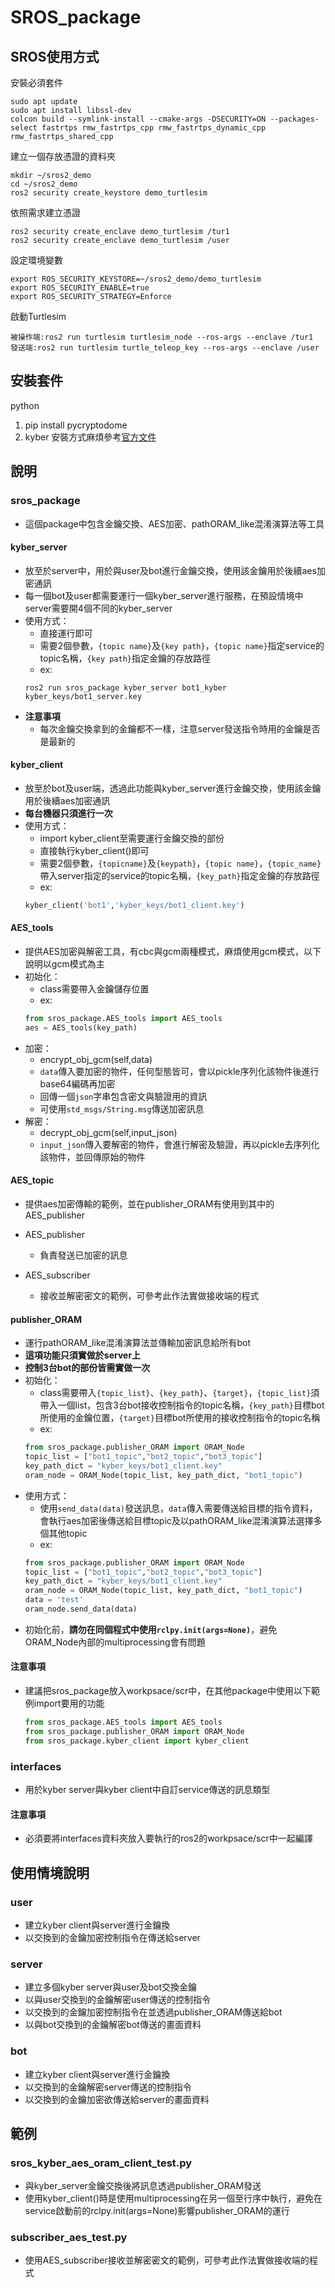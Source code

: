 # SROS_package

## SROS使用方式
安裝必須套件
```
sudo apt update
sudo apt install libssl-dev
colcon build --symlink-install --cmake-args -DSECURITY=ON --packages-select fastrtps rmw_fastrtps_cpp rmw_fastrtps_dynamic_cpp rmw_fastrtps_shared_cpp
```
建立一個存放憑證的資料夾
```
mkdir ~/sros2_demo
cd ~/sros2_demo
ros2 security create_keystore demo_turtlesim
```
依照需求建立憑證
```
ros2 security create_enclave demo_turtlesim /tur1
ros2 security create_enclave demo_turtlesim /user
```
設定環境變數
```
export ROS_SECURITY_KEYSTORE=~/sros2_demo/demo_turtlesim
export ROS_SECURITY_ENABLE=true
export ROS_SECURITY_STRATEGY=Enforce
```
啟動Turtlesim
```
被操作端:ros2 run turtlesim turtlesim_node --ros-args --enclave /tur1
發送端:ros2 run turtlesim turtle_teleop_key --ros-args --enclave /user
```


## 安裝套件
python
1. pip install pycryptodome
2. kyber 安裝方式麻煩參考[官方文件](https://github.com/open-quantum-safe/liboqs-python)

## 說明

### sros_package
* 這個package中包含金鑰交換、AES加密、pathORAM_like混淆演算法等工具

#### kyber_server
* 放至於server中，用於與user及bot進行金鑰交換，使用該金鑰用於後續aes加密通訊
* 每一個bot及user都需要運行一個kyber_server進行服務，在預設情境中server需要開4個不同的kyber_server
* 使用方式：
    * 直接運行即可
    * 需要2個參數，`{topic name}`及`{key path}`，`{topic name}`指定service的topic名稱，`{key path}`指定金鑰的存放路徑
    * ex:
    ```bash=
    ros2 run sros_package kyber_server bot1_kyber kyber_keys/bot1_server.key
    ```
* **注意事項**
    * 每次金鑰交換拿到的金鑰都不一樣，注意server發送指令時用的金鑰是否是最新的

#### kyber_client
* 放至於bot及user端，透過此功能與kyber_server進行金鑰交換，使用該金鑰用於後續aes加密通訊
* **每台機器只須進行一次**
* 使用方式：
    * import kyber_client至需要運行金鑰交換的部份
    * 直接執行kyber_client()即可
    * 需要2個參數，`{topicname}`及`{keypath}`，`{topic name}`，`{topic_name}`帶入server指定的service的topic名稱，`{key_path}`指定金鑰的存放路徑
    * ex:
    ```python
    kyber_client('bot1','kyber_keys/bot1_client.key')
    ```

#### AES_tools
* 提供AES加密與解密工具，有cbc與gcm兩種模式，麻煩使用gcm模式，以下說明以gcm模式為主
* 初始化：
    * class需要帶入金鑰儲存位置
    * ex:
    ```python
    from sros_package.AES_tools import AES_tools
    aes = AES_tools(key_path)
    ```
* 加密：
    * encrypt_obj_gcm(self,data)
    * `data`傳入要加密的物件，任何型態皆可，會以pickle序列化該物件後進行base64編碼再加密
    * 回傳一個`json`字串包含密文與驗證用的資訊
    * 可使用`std_msgs/String.msg`傳送加密訊息
* 解密：
    * decrypt_obj_gcm(self,input_json)
    * `input_json`傳入要解密的物件，會進行解密及驗證，再以pickle去序列化該物件，並回傳原始的物件

#### AES_topic
* 提供aes加密傳輸的範例，並在publisher_ORAM有使用到其中的AES_publisher
* AES_publisher
    * 負責發送已加密的訊息

* AES_subscriber
    * 接收並解密密文的範例，可參考此作法實做接收端的程式

#### publisher_ORAM
* 運行pathORAM_like混淆演算法並傳輸加密訊息給所有bot
* **這項功能只須實做於server上**
* **控制3台bot的部份皆需實做一次**
* 初始化：
    * class需要帶入`{topic_list}`、`{key_path}`、`{target}`，`{topic_list}`須帶入一個list，包含3台bot接收控制指令的topic名稱，`{key_path}`目標bot所使用的金鑰位置，`{target}`目標bot所使用的接收控制指令的topic名稱
    * ex:
    ```python
    from sros_package.publisher_ORAM import ORAM_Node
    topic_list = ["bot1_topic","bot2_topic","bot3_topic"]
    key_path_dict = "kyber_keys/bot1_client.key"
    oram_node = ORAM_Node(topic_list, key_path_dict, "bot1_topic")
    ```
* 使用方式：
    * 使用`send_data(data)`發送訊息，`data`傳入需要傳送給目標的指令資料，會執行aes加密後傳送給目標topic及以pathORAM_like混淆演算法選擇多個其他topic
    * ex:
    ```python
    from sros_package.publisher_ORAM import ORAM_Node
    topic_list = ["bot1_topic","bot2_topic","bot3_topic"]
    key_path_dict = "kyber_keys/bot1_client.key"
    oram_node = ORAM_Node(topic_list, key_path_dict, "bot1_topic")
    data = 'test'
    oram_node.send_data(data)
    ```
* 初始化前，**請勿在同個程式中使用`rclpy.init(args=None)`**，避免ORAM_Node內部的multiprocessing會有問題

#### 注意事項
* 建議把sros_package放入workpsace/scr中，在其他package中使用以下範例import要用的功能
    ```python
    from sros_package.AES_tools import AES_tools
    from sros_package.publisher_ORAM import ORAM_Node
    from sros_package.kyber_client import kyber_client
    ```

### interfaces

* 用於kyber server與kyber client中自訂service傳送的訊息類型

#### 注意事項
* 必須要將interfaces資料夾放入要執行的ros2的workpsace/scr中一起編譯

## 使用情境說明

### user
* 建立kyber client與server進行金鑰換
* 以交換到的金鑰加密控制指令在傳送給server

### server
* 建立多個kyber server與user及bot交換金鑰
* 以與user交換到的金鑰解密user傳送的控制指令
* 以交換到的金鑰加密控制指令在並透過publisher_ORAM傳送給bot
* 以與bot交換到的金鑰解密bot傳送的畫面資料

### bot
* 建立kyber client與server進行金鑰換
* 以交換到的金鑰解密server傳送的控制指令
* 以交換到的金鑰加密欲傳送給server的畫面資料

## 範例

### sros_kyber_aes_oram_client_test.py
* 與kyber_server金鑰交換後將訊息透過publisher_ORAM發送
* 使用kyber_client()時是使用multiprocessing在另一個至行序中執行，避免在service啟動前的rclpy.init(args=None)影響publisher_ORAM的運行

### subscriber_aes_test.py

* 使用AES_subscriber接收並解密密文的範例，可參考此作法實做接收端的程式
